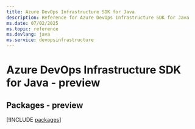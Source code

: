 ```yaml
---
title: Azure DevOps Infrastructure SDK for Java
description: Reference for Azure DevOps Infrastructure SDK for Java
ms.date: 07/02/2025
ms.topic: reference
ms.devlang: java
ms.service: devopsinfrastructure
---
```

# Azure DevOps Infrastructure SDK for Java - preview
## Packages - preview
[!INCLUDE [packages](devops-infrastructure-index.md)]